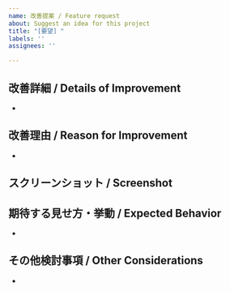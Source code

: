 ```yaml
---
name: 改善提案 / Feature request
about: Suggest an idea for this project
title: "[要望] "
labels: ''
assignees: ''

---
```


## 改善詳細 / Details of Improvement
<!-- できるだけ簡潔に書いてください / A clear and concise description of what the problem is. -->
- 

## 改善理由 / Reason for Improvement
<!-- その改善で良くなる理由を入れてください / Include a reason why the improvement would make it better. -->
- 

## スクリーンショット / Screenshot

## 期待する見せ方・挙動 / Expected Behavior
<!-- 実装された場合の利用例を挙げてください / Give examples of use if implemented -->
- 

## その他検討事項 / Other Considerations
<!-- その機能を実装することで懸念事項などがあれば記述してください / Add any other context or screenshots about the feature request here. -->
- 
